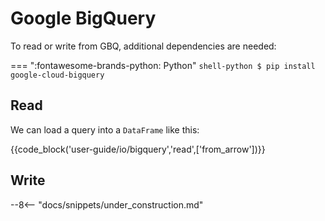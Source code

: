 # Google BigQuery

To read or write from GBQ, additional dependencies are needed:

=== ":fontawesome-brands-python: Python"
    ``` shell-python
    $ pip install google-cloud-bigquery
    ```

## Read

We can load a query into a `DataFrame` like this:

{{code_block('user-guide/io/bigquery','read',['from_arrow'])}}


## Write

--8<-- "docs/snippets/under_construction.md"